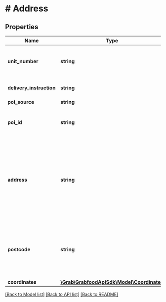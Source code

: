 # # Address

## Properties

Name | Type | Description | Notes
------------ | ------------- | ------------- | -------------
**unit_number** | **string** | The delivery address&#39; unit number. | [optional]
**delivery_instruction** | **string** | Instructions for the delivery. | [optional]
**poi_source** | **string** | POI source | [optional]
**poi_id** | **string** | POI ID, empty when poiSource is GRAB. | [optional]
**address** | **string** | The delivery address containing street name, city, postal code, and country. Has value only when poiSource is &#x60;GRAB&#x60;. | [optional]
**postcode** | **string** | The postcode of the delivery address. Has value only when poiSource is &#x60;GRAB&#x60;. | [optional]
**coordinates** | [**\Grab\GrabfoodApiSdk\Model\Coordinates**](Coordinates.md) |  | [optional]

[[Back to Model list]](../../README.md#models) [[Back to API list]](../../README.md#endpoints) [[Back to README]](../../README.md)

